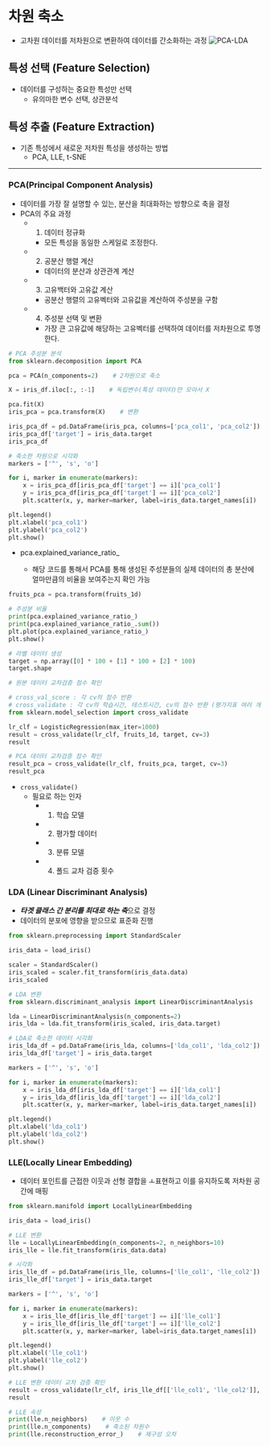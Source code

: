 # 차원 축소
- 고차원 데이터를 저차원으로 변환하여 데이터를 간소화하는 과정
![PCA-LDA](https://d.pr/i/hI0WaD+)

## 특성 선택 (Feature Selection)
- 데이터를 구성하는 중요한 특성만 선택
    - 유의마한 변수 선택, 상관분석
## 특성 추출 (Feature Extraction)
- 기존 특성에서 새로운 저차원 특성을 생성하는 방법
    - PCA, LLE, t-SNE

---

### PCA(Principal Component Analysis)
- 데이터를 가장 잘 설명할 수 있는, 분산을 최대화하는 방향으로 축을 결정
- PCA의 주요 과정
    - 1. 데이터 정규화
        - 모든 특성을 동일한 스케일로 조정한다.
    - 2. 공분산 행렬 계산
        - 데이터의 분산과 상관관계 계산
    - 3. 고유백터와 고유값 계산
        - 공분산 행렬의 고유벡터와 고유값을 계산하여 주성분을 구함
    - 4. 주성분 선택 및 변환
        - 가장 큰 고유값에 해당하는 고유벡터를 선택하여 데이터를 저차원으로 투명한다.
```python
# PCA 주성분 분석
from sklearn.decomposition import PCA

pca = PCA(n_components=2)    # 2차원으로 축소

X = iris_df.iloc[:, :-1]    # 독립변수(특성 데이터)만 모아서 X

pca.fit(X)
iris_pca = pca.transform(X)    # 변환

iris_pca_df = pd.DataFrame(iris_pca, columns=['pca_col1', 'pca_col2'])
iris_pca_df['target'] = iris_data.target
iris_pca_df

# 축소한 차원으로 시각화
markers = ['^', 's', 'o']

for i, marker in enumerate(markers):
    x = iris_pca_df[iris_pca_df['target'] == i]['pca_col1']
    y = iris_pca_df[iris_pca_df['target'] == i]['pca_col2']
    plt.scatter(x, y, marker=marker, label=iris_data.target_names[i])

plt.legend()
plt.xlabel('pca_col1')
plt.ylabel('pca_col2')
plt.show()
```
- <cod>pca.explained_variance_ratio_</code>
    - 해당 코드를 통해서 PCA를 통해 생성된 주성분들의 실제 데이터의 총 분산에 얼마만큼의 비율을 보여주는지 확인 가능

```python
fruits_pca = pca.transform(fruits_1d)

# 주성분 비율
print(pca.explained_variance_ratio_)
print(pca.explained_variance_ratio_.sum())
plt.plot(pca.explained_variance_ratio_)
plt.show()

# 라벨 데이터 생성
target = np.array([0] * 100 + [1] * 100 + [2] * 100)
target.shape

# 원본 데이터 교차검증 점수 확인

# cross_val_score : 각 cv의 점수 반환
# cross_validate : 각 cv의 학습시간, 테스트시간, cv의 점수 반환 (평가지표 여러 개 사용 가능)
from sklearn.model_selection import cross_validate

lr_clf = LogisticRegression(max_iter=1000)
result = cross_validate(lr_clf, fruits_1d, target, cv=3)
result

# PCA 데이터 교차검증 점수 확인
result_pca = cross_validate(lr_clf, fruits_pca, target, cv=3)
result_pca
```
- <code>cross_validate()</code>
    - 필요로 하는 인자
        - 1. 학습 모델
        - 2. 평가할 데이터
        - 3. 분류 모델
        - 4. 폴드 교차 검증 횟수

### LDA (Linear Discriminant Analysis)
- ***타겟 클래스 간 분리를 최대로 하는 축***으로 결정
- 데이터의 분포에 영향을 받으므로 표준화 진행
```python
from sklearn.preprocessing import StandardScaler

iris_data = load_iris()

scaler = StandardScaler()
iris_scaled = scaler.fit_transform(iris_data.data)
iris_scaled

# LDA 변환
from sklearn.discriminant_analysis import LinearDiscriminantAnalysis

lda = LinearDiscriminantAnalysis(n_components=2)
iris_lda = lda.fit_transform(iris_scaled, iris_data.target)

# LDA로 축소한 데이터 시각화 
iris_lda_df = pd.DataFrame(iris_lda, columns=['lda_col1', 'lda_col2'])
iris_lda_df['target'] = iris_data.target

markers = ['^', 's', 'o']

for i, marker in enumerate(markers):
    x = iris_lda_df[iris_lda_df['target'] == i]['lda_col1']
    y = iris_lda_df[iris_lda_df['target'] == i]['lda_col2']
    plt.scatter(x, y, marker=marker, label=iris_data.target_names[i])

plt.legend()
plt.xlabel('lda_col1')
plt.ylabel('lda_col2')
plt.show()
```

### LLE(Locally Linear Embedding)
- 데이터 포인트를 근접한 이웃과 선형 결합을 ㅗ표현하고 이를 유지하도록 저차원 공간에 매핑
```python
from sklearn.manifold import LocallyLinearEmbedding

iris_data = load_iris()

# LLE 변환
lle = LocallyLinearEmbedding(n_components=2, n_neighbors=10)
iris_lle = lle.fit_transform(iris_data.data)

# 시각화
iris_lle_df = pd.DataFrame(iris_lle, columns=['lle_col1', 'lle_col2'])
iris_lle_df['target'] = iris_data.target

markers = ['^', 's', 'o']

for i, marker in enumerate(markers):
    x = iris_lle_df[iris_lle_df['target'] == i]['lle_col1']
    y = iris_lle_df[iris_lle_df['target'] == i]['lle_col2']
    plt.scatter(x, y, marker=marker, label=iris_data.target_names[i])

plt.legend()
plt.xlabel('lle_col1')
plt.ylabel('lle_col2')
plt.show()

# LLE 변환 데이터 교차 검증 확인
result = cross_validate(lr_clf, iris_lle_df[['lle_col1', 'lle_col2']], iris_lle_df['target'], cv=3)
result

# LLE 속성
print(lle.n_neighbors)    # 이웃 수
print(lle.n_components)    # 축소된 차원수
print(lle.reconstruction_error_)    # 재구성 오차
```
